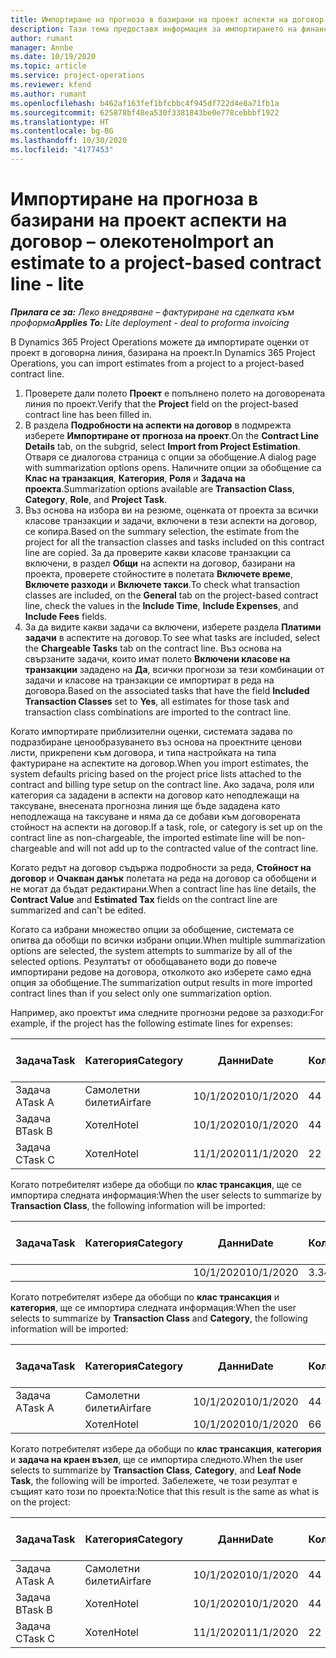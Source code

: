```yaml
---
title: Импортиране на прогноза в базирани на проект аспекти на договор – олекотено
description: Тази тема предоставя информация за импортирането на финансови прогнози от проект в аспекти на договор.
author: rumant
manager: Annbe
ms.date: 10/19/2020
ms.topic: article
ms.service: project-operations
ms.reviewer: kfend
ms.author: rumant
ms.openlocfilehash: b462af163fef1bfcbbc4f945df722d4e8a71fb1a
ms.sourcegitcommit: 625878bf48ea530f3381843be0e778cebbbf1922
ms.translationtype: HT
ms.contentlocale: bg-BG
ms.lasthandoff: 10/30/2020
ms.locfileid: "4177453"
---
```

# <a name="import-an-estimate-to-a-project-based-contract-line---lite"></a><span data-ttu-id="0b8a3-103">Импортиране на прогноза в базирани на проект аспекти на договор – олекотено</span><span class="sxs-lookup"><span data-stu-id="0b8a3-103">Import an estimate to a project-based contract line - lite</span></span>

<span data-ttu-id="0b8a3-104">_**Прилага се за:** Леко внедряване – фактуриране на сделката към проформа_</span><span class="sxs-lookup"><span data-stu-id="0b8a3-104">_**Applies To:** Lite deployment - deal to proforma invoicing_</span></span>

<span data-ttu-id="0b8a3-105">В Dynamics 365 Project Operations можете да импортирате оценки от проект в договорна линия, базирана на проект.</span><span class="sxs-lookup"><span data-stu-id="0b8a3-105">In Dynamics 365 Project Operations, you can import estimates from a project to a project-based contract line.</span></span>

1. <span data-ttu-id="0b8a3-106">Проверете дали полето **Проект** е попълнено полето на договорената линия по проект.</span><span class="sxs-lookup"><span data-stu-id="0b8a3-106">Verify that the **Project** field on the project-based contract line has been filled in.</span></span>
2. <span data-ttu-id="0b8a3-107">В раздела **Подробности на аспекти на договор** в подмрежта изберете **Импортиране от прогноза на проект**.</span><span class="sxs-lookup"><span data-stu-id="0b8a3-107">On the **Contract Line Details** tab, on the subgrid, select **Import from Project Estimation**.</span></span> <span data-ttu-id="0b8a3-108">Отваря се диалогова страница с опции за обобщение.</span><span class="sxs-lookup"><span data-stu-id="0b8a3-108">A dialog page with summarization options opens.</span></span> <span data-ttu-id="0b8a3-109">Наличните опции за обобщение са **Клас на транзакция**, **Категория**, **Роля** и **Задача на проекта**.</span><span class="sxs-lookup"><span data-stu-id="0b8a3-109">Summarization options available are **Transaction Class**, **Category**, **Role**, and **Project Task**.</span></span>
3. <span data-ttu-id="0b8a3-110">Въз основа на избора ви на резюме, оценката от проекта за всички класове транзакции и задачи, включени в тези аспекти на договор, се копира.</span><span class="sxs-lookup"><span data-stu-id="0b8a3-110">Based on the summary selection, the estimate from the project for all the transaction classes and tasks included on this contract line are copied.</span></span> <span data-ttu-id="0b8a3-111">За да проверите какви класове транзакции са включени, в раздел **Общи** на аспекти на договор, базирани на проекта, проверете стойностите в полетата **Включете време**, **Включете разходи** и **Включете такси**.</span><span class="sxs-lookup"><span data-stu-id="0b8a3-111">To check what transaction classes are included, on the **General** tab on the project-based contract line, check the values in the **Include Time**, **Include Expenses**, and **Include Fees** fields.</span></span> 
4. <span data-ttu-id="0b8a3-112">За да видите какви задачи са включени, изберете раздела **Платими задачи** в аспектите на договор.</span><span class="sxs-lookup"><span data-stu-id="0b8a3-112">To see what tasks are included, select the **Chargeable Tasks** tab on the contract line.</span></span> <span data-ttu-id="0b8a3-113">Въз основа на свързаните задачи, които имат полето **Включени класове на транзакции** зададено на **Да**, всички прогнози за тези комбинации от задачи и класове на транзакции се импортират в реда на договора.</span><span class="sxs-lookup"><span data-stu-id="0b8a3-113">Based on the associated tasks that have the field **Included Transaction Classes** set to **Yes**, all estimates for those task and transaction class combinations are imported to the contract line.</span></span>

<span data-ttu-id="0b8a3-114">Когато импортирате приблизителни оценки, системата задава по подразбиране ценообразуването въз основа на проектните ценови листи, прикрепени към договора, и типа настройката на типа фактуриране на аспектите на договор.</span><span class="sxs-lookup"><span data-stu-id="0b8a3-114">When you import estimates, the system defaults pricing based on the project price lists attached to the contract and billing type setup on the contract line.</span></span> <span data-ttu-id="0b8a3-115">Ако задача, роля или категория са зададени в аспекти на договор като неподлежащи на таксуване, внесената прогнозна линия ще бъде зададена като неподлежаща на таксуване и няма да се добави към договорената стойност на аспекти на договор.</span><span class="sxs-lookup"><span data-stu-id="0b8a3-115">If a task, role, or category is set up on the contract line as non-chargeable, the imported estimate line will be non-chargeable and will not add up to the contracted value of the contract line.</span></span>

<span data-ttu-id="0b8a3-116">Когато редът на договор съдържа подробности за реда, **Стойност на договор** и **Очакван данък** полетата на реда на договор са обобщени и не могат да бъдат редактирани.</span><span class="sxs-lookup"><span data-stu-id="0b8a3-116">When a contract line has line details, the **Contract Value** and **Estimated Tax** fields on the contract line are summarized and can't be edited.</span></span>

<span data-ttu-id="0b8a3-117">Когато са избрани множество опции за обобщение, системата се опитва да обобщи по всички избрани опции.</span><span class="sxs-lookup"><span data-stu-id="0b8a3-117">When multiple summarization options are selected, the system attempts to summarize by all of the selected options.</span></span> <span data-ttu-id="0b8a3-118">Резултатът от обобщаването води до повече импортирани редове на договора, отколкото ако изберете само една опция за обобщение.</span><span class="sxs-lookup"><span data-stu-id="0b8a3-118">The summarization output results in more imported contract lines than if you select only one summarization option.</span></span>

<span data-ttu-id="0b8a3-119">Например, ако проектът има следните прогнозни редове за разходи:</span><span class="sxs-lookup"><span data-stu-id="0b8a3-119">For example, if the project has the following estimate lines for expenses:</span></span>

| <span data-ttu-id="0b8a3-120">Задача</span><span class="sxs-lookup"><span data-stu-id="0b8a3-120">Task</span></span> | <span data-ttu-id="0b8a3-121">Категория</span><span class="sxs-lookup"><span data-stu-id="0b8a3-121">Category</span></span> | <span data-ttu-id="0b8a3-122">Данни</span><span class="sxs-lookup"><span data-stu-id="0b8a3-122">Date</span></span> | <span data-ttu-id="0b8a3-123">Количество</span><span class="sxs-lookup"><span data-stu-id="0b8a3-123">Quantity</span></span> | <span data-ttu-id="0b8a3-124">Единична цена</span><span class="sxs-lookup"><span data-stu-id="0b8a3-124">Unit price</span></span> | <span data-ttu-id="0b8a3-125">Количество</span><span class="sxs-lookup"><span data-stu-id="0b8a3-125">Amount</span></span> |
| --- | --- | --- | --- | --- | --- |
| <span data-ttu-id="0b8a3-126">Задача А</span><span class="sxs-lookup"><span data-stu-id="0b8a3-126">Task A</span></span> | <span data-ttu-id="0b8a3-127">Самолетни билети</span><span class="sxs-lookup"><span data-stu-id="0b8a3-127">Airfare</span></span> | <span data-ttu-id="0b8a3-128">10/1/2020</span><span class="sxs-lookup"><span data-stu-id="0b8a3-128">10/1/2020</span></span> | <span data-ttu-id="0b8a3-129">4</span><span class="sxs-lookup"><span data-stu-id="0b8a3-129">4</span></span> | <span data-ttu-id="0b8a3-130">400</span><span class="sxs-lookup"><span data-stu-id="0b8a3-130">400</span></span> | <span data-ttu-id="0b8a3-131">1600</span><span class="sxs-lookup"><span data-stu-id="0b8a3-131">1600</span></span> |
| <span data-ttu-id="0b8a3-132">Задача B</span><span class="sxs-lookup"><span data-stu-id="0b8a3-132">Task B</span></span> | <span data-ttu-id="0b8a3-133">Хотел</span><span class="sxs-lookup"><span data-stu-id="0b8a3-133">Hotel</span></span> | <span data-ttu-id="0b8a3-134">10/1/2020</span><span class="sxs-lookup"><span data-stu-id="0b8a3-134">10/1/2020</span></span> | <span data-ttu-id="0b8a3-135">4</span><span class="sxs-lookup"><span data-stu-id="0b8a3-135">4</span></span> | <span data-ttu-id="0b8a3-136">200</span><span class="sxs-lookup"><span data-stu-id="0b8a3-136">200</span></span> | <span data-ttu-id="0b8a3-137">800</span><span class="sxs-lookup"><span data-stu-id="0b8a3-137">800</span></span> |
| <span data-ttu-id="0b8a3-138">Задача C</span><span class="sxs-lookup"><span data-stu-id="0b8a3-138">Task C</span></span> | <span data-ttu-id="0b8a3-139">Хотел</span><span class="sxs-lookup"><span data-stu-id="0b8a3-139">Hotel</span></span> | <span data-ttu-id="0b8a3-140">11/1/2020</span><span class="sxs-lookup"><span data-stu-id="0b8a3-140">11/1/2020</span></span> | <span data-ttu-id="0b8a3-141">2</span><span class="sxs-lookup"><span data-stu-id="0b8a3-141">2</span></span> | <span data-ttu-id="0b8a3-142">200</span><span class="sxs-lookup"><span data-stu-id="0b8a3-142">200</span></span> | <span data-ttu-id="0b8a3-143">400</span><span class="sxs-lookup"><span data-stu-id="0b8a3-143">400</span></span> |

<span data-ttu-id="0b8a3-144">Когато потребителят избере да обобщи по **клас трансакция**, ще се импортира следната информация:</span><span class="sxs-lookup"><span data-stu-id="0b8a3-144">When the user selects to summarize by **Transaction Class**, the following information will be imported:</span></span>

| <span data-ttu-id="0b8a3-145">Задача</span><span class="sxs-lookup"><span data-stu-id="0b8a3-145">Task</span></span> | <span data-ttu-id="0b8a3-146">Категория</span><span class="sxs-lookup"><span data-stu-id="0b8a3-146">Category</span></span> | <span data-ttu-id="0b8a3-147">Данни</span><span class="sxs-lookup"><span data-stu-id="0b8a3-147">Date</span></span> | <span data-ttu-id="0b8a3-148">Количество</span><span class="sxs-lookup"><span data-stu-id="0b8a3-148">Quantity</span></span> | <span data-ttu-id="0b8a3-149">Единична цена</span><span class="sxs-lookup"><span data-stu-id="0b8a3-149">Unit price</span></span> | <span data-ttu-id="0b8a3-150">Количество</span><span class="sxs-lookup"><span data-stu-id="0b8a3-150">Amount</span></span> |
| --- | --- | --- | --- | --- | --- |
| &nbsp; | &nbsp; | <span data-ttu-id="0b8a3-151">10/1/2020</span><span class="sxs-lookup"><span data-stu-id="0b8a3-151">10/1/2020</span></span> | <span data-ttu-id="0b8a3-152">3.34</span><span class="sxs-lookup"><span data-stu-id="0b8a3-152">3.34</span></span> | <span data-ttu-id="0b8a3-153">840</span><span class="sxs-lookup"><span data-stu-id="0b8a3-153">840</span></span> | <span data-ttu-id="0b8a3-154">2800</span><span class="sxs-lookup"><span data-stu-id="0b8a3-154">2800</span></span> |

<span data-ttu-id="0b8a3-155">Когато потребителят избере да обобщи по **клас трансакция** и **категория**, ще се импортира следната информация:</span><span class="sxs-lookup"><span data-stu-id="0b8a3-155">When the user selects to summarize by **Transaction Class** and **Category**, the following information will be imported:</span></span>

| <span data-ttu-id="0b8a3-156">Задача</span><span class="sxs-lookup"><span data-stu-id="0b8a3-156">Task</span></span> | <span data-ttu-id="0b8a3-157">Категория</span><span class="sxs-lookup"><span data-stu-id="0b8a3-157">Category</span></span> | <span data-ttu-id="0b8a3-158">Данни</span><span class="sxs-lookup"><span data-stu-id="0b8a3-158">Date</span></span> | <span data-ttu-id="0b8a3-159">Количество</span><span class="sxs-lookup"><span data-stu-id="0b8a3-159">Quantity</span></span> | <span data-ttu-id="0b8a3-160">Единична цена</span><span class="sxs-lookup"><span data-stu-id="0b8a3-160">Unit price</span></span> | <span data-ttu-id="0b8a3-161">Количество</span><span class="sxs-lookup"><span data-stu-id="0b8a3-161">Amount</span></span> |
| --- | --- | --- | --- | --- | --- |
| <span data-ttu-id="0b8a3-162">Задача А</span><span class="sxs-lookup"><span data-stu-id="0b8a3-162">Task A</span></span> | <span data-ttu-id="0b8a3-163">Самолетни билети</span><span class="sxs-lookup"><span data-stu-id="0b8a3-163">Airfare</span></span> | <span data-ttu-id="0b8a3-164">10/1/2020</span><span class="sxs-lookup"><span data-stu-id="0b8a3-164">10/1/2020</span></span> | <span data-ttu-id="0b8a3-165">4</span><span class="sxs-lookup"><span data-stu-id="0b8a3-165">4</span></span> | <span data-ttu-id="0b8a3-166">400</span><span class="sxs-lookup"><span data-stu-id="0b8a3-166">400</span></span> | <span data-ttu-id="0b8a3-167">1600</span><span class="sxs-lookup"><span data-stu-id="0b8a3-167">1600</span></span> |
| &nbsp;| <span data-ttu-id="0b8a3-168">Хотел</span><span class="sxs-lookup"><span data-stu-id="0b8a3-168">Hotel</span></span> | <span data-ttu-id="0b8a3-169">10/1/2020</span><span class="sxs-lookup"><span data-stu-id="0b8a3-169">10/1/2020</span></span> | <span data-ttu-id="0b8a3-170">6</span><span class="sxs-lookup"><span data-stu-id="0b8a3-170">6</span></span> | <span data-ttu-id="0b8a3-171">200</span><span class="sxs-lookup"><span data-stu-id="0b8a3-171">200</span></span> | <span data-ttu-id="0b8a3-172">1200</span><span class="sxs-lookup"><span data-stu-id="0b8a3-172">1200</span></span> |

<span data-ttu-id="0b8a3-173">Когато потребителят избере да обобщи по **клас трансакция**, **категория** и **задача на краен възел**, ще се импортира следното.</span><span class="sxs-lookup"><span data-stu-id="0b8a3-173">When the user selects to summarize by **Transaction Class**, **Category**, and **Leaf Node Task**, the following will be imported.</span></span> <span data-ttu-id="0b8a3-174">Забележете, че този резултат е същият като този по проекта:</span><span class="sxs-lookup"><span data-stu-id="0b8a3-174">Notice that this result is the same as what is on the project:</span></span>

| <span data-ttu-id="0b8a3-175">Задача</span><span class="sxs-lookup"><span data-stu-id="0b8a3-175">Task</span></span> | <span data-ttu-id="0b8a3-176">Категория</span><span class="sxs-lookup"><span data-stu-id="0b8a3-176">Category</span></span> | <span data-ttu-id="0b8a3-177">Данни</span><span class="sxs-lookup"><span data-stu-id="0b8a3-177">Date</span></span> | <span data-ttu-id="0b8a3-178">Количество</span><span class="sxs-lookup"><span data-stu-id="0b8a3-178">Quantity</span></span> | <span data-ttu-id="0b8a3-179">Единична цена</span><span class="sxs-lookup"><span data-stu-id="0b8a3-179">Unit price</span></span> | <span data-ttu-id="0b8a3-180">Количество</span><span class="sxs-lookup"><span data-stu-id="0b8a3-180">Amount</span></span> |
| --- | --- | --- | --- | --- | --- |
| <span data-ttu-id="0b8a3-181">Задача А</span><span class="sxs-lookup"><span data-stu-id="0b8a3-181">Task A</span></span> | <span data-ttu-id="0b8a3-182">Самолетни билети</span><span class="sxs-lookup"><span data-stu-id="0b8a3-182">Airfare</span></span> | <span data-ttu-id="0b8a3-183">10/1/2020</span><span class="sxs-lookup"><span data-stu-id="0b8a3-183">10/1/2020</span></span> | <span data-ttu-id="0b8a3-184">4</span><span class="sxs-lookup"><span data-stu-id="0b8a3-184">4</span></span> | <span data-ttu-id="0b8a3-185">400</span><span class="sxs-lookup"><span data-stu-id="0b8a3-185">400</span></span> | <span data-ttu-id="0b8a3-186">1600</span><span class="sxs-lookup"><span data-stu-id="0b8a3-186">1600</span></span> |
| <span data-ttu-id="0b8a3-187">Задача B</span><span class="sxs-lookup"><span data-stu-id="0b8a3-187">Task B</span></span> | <span data-ttu-id="0b8a3-188">Хотел</span><span class="sxs-lookup"><span data-stu-id="0b8a3-188">Hotel</span></span> | <span data-ttu-id="0b8a3-189">10/1/2020</span><span class="sxs-lookup"><span data-stu-id="0b8a3-189">10/1/2020</span></span> | <span data-ttu-id="0b8a3-190">4</span><span class="sxs-lookup"><span data-stu-id="0b8a3-190">4</span></span> | <span data-ttu-id="0b8a3-191">200</span><span class="sxs-lookup"><span data-stu-id="0b8a3-191">200</span></span> | <span data-ttu-id="0b8a3-192">800</span><span class="sxs-lookup"><span data-stu-id="0b8a3-192">800</span></span> |
| <span data-ttu-id="0b8a3-193">Задача C</span><span class="sxs-lookup"><span data-stu-id="0b8a3-193">Task C</span></span> | <span data-ttu-id="0b8a3-194">Хотел</span><span class="sxs-lookup"><span data-stu-id="0b8a3-194">Hotel</span></span> | <span data-ttu-id="0b8a3-195">11/1/2020</span><span class="sxs-lookup"><span data-stu-id="0b8a3-195">11/1/2020</span></span> | <span data-ttu-id="0b8a3-196">2</span><span class="sxs-lookup"><span data-stu-id="0b8a3-196">2</span></span> | <span data-ttu-id="0b8a3-197">200</span><span class="sxs-lookup"><span data-stu-id="0b8a3-197">200</span></span> | <span data-ttu-id="0b8a3-198">400</span><span class="sxs-lookup"><span data-stu-id="0b8a3-198">400</span></span> |
